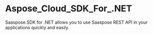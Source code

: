 Aspose_Cloud_SDK_For_.NET
=========================

Saaspose.SDK for .NET allows you to use Saaspose REST API in your applications quickly and easily.
